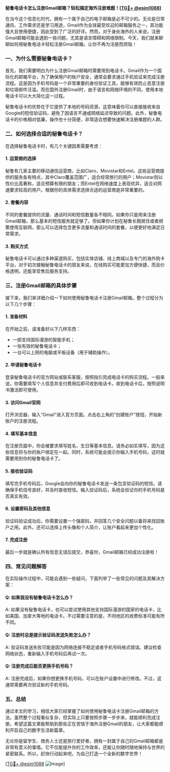 **秘鲁电话卡怎么注册Gmail邮箱？轻松搞定海外注册难题！[[TG💪+ @esim1088](https://t.me/s/esim1088)]**

在当今这个信息化时代，拥有一个属于自己的电子邮箱是必不可少的。无论是日常通讯、工作需求还是学习用途，Gmail作为全球最受欢迎的邮箱服务之一，其功能强大且使用便捷，因此受到了广泛的好评。然而，对于身处海外的人来说，注册Gmail邮箱可能会遇到一些问题，尤其是语言障碍和网络限制。今天，我们就来聊聊如何用秘鲁电话卡轻松注册Gmail邮箱，让你不再为注册而烦恼！

### 一、为什么需要秘鲁电话卡？

首先，我们需要明白为什么注册Gmail邮箱时需要用到电话卡。Gmail作为一个国际化的邮箱平台，为了确保用户的账户安全，通常会要求通过手机验证来完成注册流程。这是因为手机号码是一个非常重要的身份验证工具，能够有效防止恶意注册和垃圾邮件泛滥。而在国外注册Gmail时，由于语言和网络环境的不同，使用本地电话卡可以大大简化这一过程。

秘鲁电话卡的优势在于它提供了本地的号码资源，这意味着你可以直接接收来自Google的短信验证码，避免了因语言不通或网络延迟导致的问题。此外，秘鲁电话卡的价格相对低廉，操作也十分简便，非常适合想要快速解决注册难题的人群。

### 二、如何选择合适的秘鲁电话卡？

在选择秘鲁电话卡时，有几个关键因素需要考虑：

#### 1. **运营商的选择**
秘鲁有几家主要的移动通信运营商，比如Claro、Movistar和Entel。这些运营商提供的服务各有特点，其中Claro覆盖范围广，适合经常旅行的用户；Movistar则以性价比高著称，适合预算有限的朋友；而Entel在网络速度上表现优异，适合对网速要求较高的用户。根据你的具体需求选择合适的运营商是非常重要的。

#### 2. **套餐内容**
不同的套餐提供的流量、通话时间和短信数量各不相同。如果你只是用来注册Gmail邮箱，那么基本的短信服务就足够了。但如果你计划在秘鲁长期居住或者频繁使用互联网，那么可以选择包含更多流量和通话时间的套餐，以便更好地满足日常需求。

#### 3. **购买方式**
秘鲁电话卡可以通过多种渠道购买，包括实体店铺、线上商城以及专门的海外购卡平台。对于初次接触秘鲁电话卡的朋友来说，在线购买可能更加方便快捷，而且价格透明，还能享受售后服务支持。

### 三、注册Gmail邮箱的具体步骤

接下来，我们来详细介绍一下如何使用秘鲁电话卡注册Gmail邮箱。整个过程分为以下几个步骤：

#### 1. **准备材料**
在开始之前，请准备好以下几样东西：
- 一部支持国际漫游的智能手机；
- 一张有效的秘鲁电话卡；
- 一台可以上网的电脑或平板设备（用于辅助操作）。

#### 2. **申请秘鲁电话卡**
登录秘鲁电话卡的官方网站或联系客服，按照指引完成电话卡的购买流程。一般来说，你需要填写个人信息并支付费用后即可收到电话卡。收到电话卡后，按照说明书激活即可使用。

#### 3. **访问Gmail官网**
打开浏览器，输入“Gmail”进入官方页面。点击右上角的“创建账户”按钮，开始新账户的注册流程。

#### 4. **填写基本信息**
在注册页面中，你会被要求填写姓名、生日等基本信息。请务必如实填写，因为这些信息将与你的账户绑定在一起。同时，系统可能会提示你输入手机号码，这时就需要用到你的秘鲁电话卡了。

#### 5. **接收验证码**
填写完手机号码后，Google会向你的秘鲁电话卡发送一条包含验证码的短信。请确保手机信号良好，并及时查收短信。输入验证码后，系统会验证你的手机号码是否真实有效。

#### 6. **设置密码及其他信息**
验证码验证成功后，你需要设置一个强密码，并回答几个安全问题以备将来找回账户之用。此外，还可以选择上传头像和个人简介，让账户看起来更加个性化。

#### 7. **完成注册**
最后一步就是确认所有信息无误后提交，恭喜你，Gmail邮箱已经成功注册啦！

### 四、常见问题解答

在实际操作过程中，可能会遇到一些疑问，下面列举了一些常见的问题及其解决方案：

#### Q: 如果我没有秘鲁电话卡怎么办？
A: 如果没有秘鲁电话卡，也可以尝试使用其他支持国际漫游的国家的电话卡，比如美国、加拿大等地的电话卡。不过需要注意的是，不同地区的收费标准可能有所不同。

#### Q: 注册时总是提示验证码发送失败怎么办？
A: 验证码发送失败可能是因为网络连接不稳定或者手机号码格式错误。建议检查网络状态，重新输入手机号码后再试一次。

#### Q: 注册完成后能否更换手机号码？
A: 注册完成后，如果你想更换手机号码，可以在账户设置中进行修改。不过，这通常需要再次验证新的手机号码。

### 五、总结

通过本文的学习，相信大家已经掌握了如何使用秘鲁电话卡注册Gmail邮箱的方法。虽然整个过程看似复杂，但实际上只要按照步骤一步步来，就能顺利完成注册。希望这篇文章能帮助到那些正在苦恼于海外注册Gmail的朋友，让大家都能顺利开启自己的数字生活新篇章。

无论你是留学生、商务人士还是旅行爱好者，拥有一封属于自己的Gmail邮箱都是非常有意义的事情。它不仅能提升你的工作效率，还能让你随时随地保持与世界的紧密联系。所以，赶快行动起来吧，为自己打造一个全新的数字世界！

[[TG💪+ @esim1088](https://t.me/s/esim1088) ![Image](https://i.postimg.cc/4NQfJmqS/Snipaste-2025-05-13-00-14-12.png)]